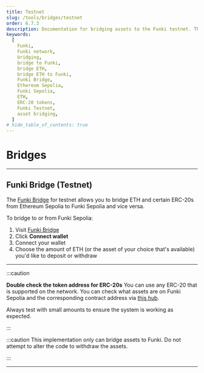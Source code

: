 ```yaml
---
title: Testnet
slug: /tools/bridges/testnet
order: 6.7.3
description: Documentation for bridging assets to the Funki testnet. This page covers how to bridge ETH and ERC-20s between Ethereum testnet and Funki testnet, with essential cautions and contract information.
keywords:
  [
    Funki,
    Funki network,
    bridging,
    bridge to Funki,
    bridge ETH,
    bridge ETH to Funki,
    Funki Bridge,
    Ethereum Sepolia,
    Funki Sepolia,
    ETH,
    ERC-20 tokens,
    Funki Testnet,
    asset bridging,
  ]
# hide_table_of_contents: true
---
```


# Bridges

---

## Funki Bridge (Testnet)

The [Funki Bridge](https://funkichain.com/bridge) for testnet allows you to bridge ETH and certain ERC-20s from Ethereum Sepolia to Funki Sepolia and vice versa.

To bridge to or from Funki Sepolia:

1. Visit [Funki Bridge](https://funkichain.com/bridge)
2. Click **Connect wallet**
3. Connect your wallet
4. Choose the amount of ETH (or the asset of your choice that's available) you'd like to deposit or withdraw

---

<!-- ## Programmatic Bridging

See the [sample code repository](https://github.com/base-org/guides/tree/main/bridge/native) to see how to bridge ETH and ERC-20s from Ethereum Sepolia to Funki Sepolia. -->

:::caution

**Double check the token address for ERC-20s** You can use any ERC-20 that is
supported on the network. You can check what assets are on Funki Sepolia and the
corresponding contract address via [this hub](https://github.com/ethereum-optimism/ethereum-optimism.github.io/tree/master/data).
<!-- Ensure there is an address for `base-sepolia`, [example](https://github.com/ethereum-optimism/ethereum-optimism.github.io/blob/master/data/WETH/data.json#L19-L21). -->
Always test with small amounts to ensure the system is working as expected.

:::

:::caution
This implementation only can bridge assets to Funki. Do not attempt to alter the
code to withdraw the assets.

:::

---
